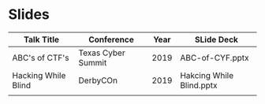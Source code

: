 # Slides

|Talk Title|Conference|Year|SLide Deck|
|---|---|---|---|
|ABC's of CTF's |Texas Cyber Summit   |2019   |ABC-of-CYF.pptx   | 
|Hacking While Blind | DerbyCOn |2019   |Hakcing While Blind.pptx   | 
|   |   |   |   |
